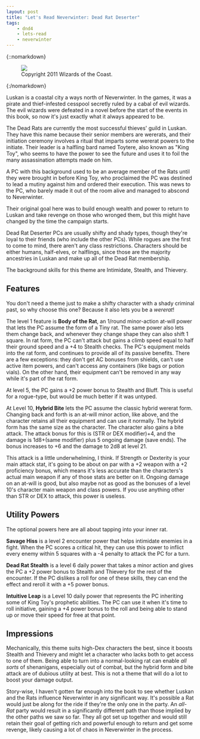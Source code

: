 ```yaml
---
layout: post
title: "Let's Read Neverwinter: Dead Rat Deserter"
tags:
    - dnd4
    - lets-read
    - neverwinter
---
```


{::nomarkdown}
<figure class="center">
  <img src="{{ "/assets/wir-neverwinter-dead-rat-deserter.png" | absolute_url }}"/>
  <figcaption>
    Copyright 2011 Wizards of the Coast.
  </figcaption>
</figure>
{:/nomarkdown}

Luskan is a coastal city a ways north of Neverwinter. In the games, it was a
pirate and thief-infested cesspool secretly ruled by a cabal of evil
wizards. The evil wizards were defeated in a novel before the start of the
events in this book, so now it's just exactly what it always appeared to be.

The Dead Rats are currently the most successful thieves' guild in Luskan. They
have this name because their senior members are wererats, and their initiation
ceremony involves a ritual that imparts some wererat powers to the
initiate. Their leader is a halfling bard named Toytere, also known as "King
Toy", who seems to have the power to see the future and uses it to foil the many
assassination attempts made on him.

A PC with this background used to be an average member of the Rats until they
were brought in before King Toy, who proclaimed the PC was destined to lead a
mutiny against him and ordered their execution. This was news to the PC, who
barely made it out of the room alive and managed to abscond to Neverwinter.

Their original goal here was to build enough wealth and power to return to
Luskan and take revenge on those who wronged them, but this might have changed
by the time the campaign starts.

Dead Rat Deserter PCs are usually shifty and shady types, though they're loyal
to their friends (who include the other PCs). While rogues are the first to come
to mind, there aren't any class restrictions. Characters should be either
humans, half-elves, or halflings, since those are the majority ancestries in
Luskan and make up all of the Dead Rat membership.

The background skills for this theme are Intimidate, Stealth, and Thievery.

## Features

You don't need a theme just to make a shifty character with a shady criminal
past, so why choose this one? Because it also lets you be a _wererat_!

The level 1 feature is **Body of the Rat**, an 1/round minor-action at-will
power that lets the PC assume the form of a Tiny rat. The same power also lets
them change back, and whenever they change shape they can also shift 1
square. In rat form, the PC can't attack but gains a climb speed equal to half
their ground speed and a +4 to Stealth checks. The PC's equipment melds into the
rat form, and continues to provide all of its passive benefits. There are a few
exceptions: they don't get AC bonuses from shields, can't use active item
powers, and can't access any containers (like bags or potion vials). On the
other hand, their equipment can't be removed in any way while it's part of the
rat form.

At level 5, the PC gains a +2 power bonus to Stealth and Bluff. This is useful
for a rogue-type, but would be much better if it was untyped.

At Level 10, **Hybrid Bite** lets the PC assume the classic hybrid wererat
form. Changing back and forth is an at-will minor action, like above, and the
character retains all their equipment and can use it normally. The hybrid form
has the same size as the character. The character also gains a bite attack. The
attack bonus for this is (STR or DEX modifier)+4, and the damage is 1d8+(same
modifier) plus 5 ongoing damage (save ends). The bonus increases to +6 and the
damage to 2d8 at level 21.

This attack is a little underwhelming, I think. If Strength or Dexterity is your
main attack stat, it's going to be about on par with a +2 weapon with a +2
proficiency bonus, which means it's less accurate than the characters's actual
main weapon if any of those stats are better on it. Ongoing damage on an at-will
is good, but also maybe not as good as the bonuses of a level 10's character
main weapon and class powers. If you use anything other than STR or DEX to
attack, this power is useless.

## Utility Powers

The optional powers here are all about tapping into your inner rat.

**Savage Hiss** is a level 2 encounter power that helps intimidate enemies in a
fight. When the PC scores a critical hit, they can use this power to inflict
every enemy within 5 squares with a -4 penalty to attack the PC for a turn.

**Dead Rat Stealth** is a level 6 daily power that takes a minor action and
gives the PC a +2 power bonus to Stealth and Thievery for the rest of the
encounter. If the PC dislikes a roll for one of these skills, they can end the
effect and reroll it with a +5 power bonus.

**Intuitive Leap** is a Level 10 daily power that represents the PC inheriting
some of King Toy's prophetic abilities. The PC can use it when it's time to roll
initiative, gaining a +4 power bonus to the roll and being able to stand up or
move their speed for free at that point.

## Impressions

Mechanically, this theme suits high-Dex characters the best, since it boosts
Stealth and Thievery and might let a character who lacks both to get access to
one of them. Being able to turn into a normal-looking rat can enable _all sorts_
of shenanigans, especially out of combat, but the hybrid form and bite attack
are of dubious utility at best. This is not a theme that will do a lot to boost
your damage output.

Story-wise, I haven't gotten far enough into the book to see whether Luskan and
the Rats influence Neverwinter in any significant way. It's possible a Rat would
just be along for the ride if they're the only one in the party. An _all-Rat_
party would result in a significantly different path than those implied by the
other paths we saw so far. They all got set up together and would still retain
their goal of getting rich and powerful enough to return and get some revenge,
likely causing a lot of chaos in Neverwinter in the process.
